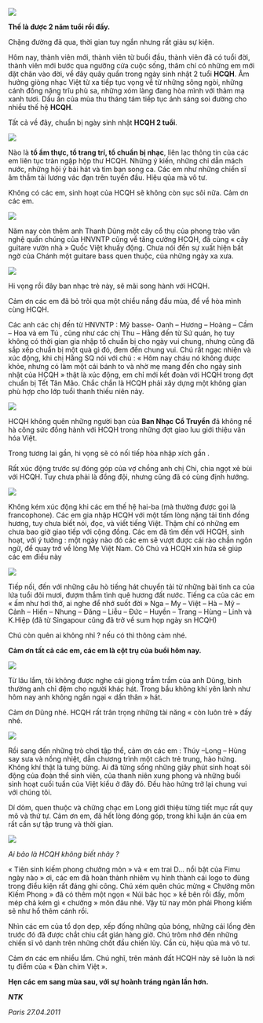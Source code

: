 <!--
title: Sinh nhật Hợp Ca Quê Hương hai tuổi
author: Trần Mạnh Hà
status: completed
-->

![](10.jpg) 

**Thế là được 2 năm tuổi rồi đấy.**

Chặng đường đã qua, thời gian tuy ngắn nhưng rất giàu sự kiện.

Hôm nay, thành viên mới, thành viên từ buổi đầu, thành viên đã có tuổi đời, thành viên mới bước qua ngưỡng cửa cuộc sống, thâm chí có những em mới đặt chân vào đời, về đây quây quần trong ngày sinh nhật 2 tuổi **HCQH**. Âm hưởng giòng nhạc Việt từ xa tiếp tục vọng về từ những sông ngòi, những cánh đồng nặng trĩu phù sa, những xóm làng đang hòa mình với thảm mạ xanh tươi. Dấu ấn của mùa thu tháng tám tiếp tục ánh sáng soi đường cho nhiều thế hệ **HCQH**.

Tất cả về đây, chuẩn bị ngày sinh nhật **HCQH 2 tuổi**.

![](01.jpg) 

Nào là **tổ ẩm thực, tổ trang trí, tổ chuẩn bị nhạc**, liên lạc thông tin của các em liên tục tràn ngập hộp thư HCQH. Những ý kiến, những chỉ dẫn mách nước, những hội ý bài hát và tìm bạn song ca. Các em như những chiến sĩ âm thầm tải lương vác đạn trên tuyến đầu. Hiệu qủa mà vô tư.

Không có các em, sinh hoạt của HCQH sẽ không còn sục sôi nữa. Cảm ơn các em.

![](02.jpg)

Năm nay còn thêm anh Thanh Dũng một cây cổ thụ của phong trào văn nghệ quần chúng của HNVNTP cũng về tăng cường HCQH, đã cùng « cây guitare vườn nhà » Quốc Việt khuấy động. Chưa nói đến sự xuất hiện bất ngờ của Chánh một guitare bass quen thuộc, của những ngày xa xưa.

![](03.jpg)

Hi vọng rồi đây ban nhạc trẻ này, sẽ mãi song hành với HCQH.

Cảm ơn các em đã bỏ trôi qua một chiều nắng đầu mùa, để về hòa mình cùng HCQH.

Các anh các chị đến từ HNVNTP : Mỹ basse- Oanh – Hương – Hoàng – Cầm – Hoa và  em Tú , cũng như các chị Thu – Hằng đến từ Sứ quán, họ tuy không có thời gian gia nhập tổ chuẩn bị cho ngày vui chung, nhưng cũng đã sắp xếp chuẩn bị một quà gì đó, đem đến chung vui. Chú rất ngạc nhiện và xúc động, khi chị Hằng SQ nói với chú : « Hôm nay cháu nó không được khỏe, nhưng có làm một cái bánh to và nhờ mẹ mang đến cho ngày sinh nhật của HCQH » thật là xúc động, em chỉ mới kết đoàn với HCQH trong đợt chuẩn bị Tết Tân Mão. Chắc chắn là HCQH phải xây dựng một không gian phù hợp cho lớp tuổi thanh thiếu niên này.

![](04.jpg)

HCQH không quên những người bạn của **Ban Nhạc Cổ Truyền** đã không nề hà công sức đồng hành với HCQH trong những đợt giao luu giới thiệu văn hóa Việt.

Trong tương lai gần, hi vọng sẽ có nối tiếp hòa nhập xích gần .

Rất xúc động trước sự đóng góp của vợ chồng anh chị Chi, chia ngọt xẻ bùi với HCQH. Tuy chưa phải là đồng đội, nhưng cũng đã có cùng định hướng.

![](05.jpg)

Không kém xúc động khi các em thế hệ hai-ba  (mà thường được gọi là francophone). Các em gia nhập HCQH với một tấm lòng nặng tải tình đồng hương, tuy chưa biết nói, đọc, và viết tiếng Việt. Thậm chí có những em chưa bao giờ giao tiếp với cộng đồng. Các em đã tìm đến với HCQH, sinh hoạt, với ý tưởng : một ngày nào đó các em sẽ vượt được cái rào chắn ngôn ngữ, để quay trở về lòng Mẹ Việt Nam. Cô Chú và HCQH xin hứa sẽ giúp các em điều này

![](06.jpg)

Tiếp nối, đến với những câu hò tiếng hát chuyển tải từ những bài tình ca của lứa tuổi đôi mươi, đượm thắm tình quê hương đất nước. Tiếng ca của các em « ấm như hơi thở, ai nghe để nhớ suốt đời » Nga – My – Việt – Hà – Mỹ – Cảnh – Hiển – Nhung – Đăng – Liễu – Đức – Huyền – Trang – Hùng – Linh và K.Hiệp (đã từ Singapour cũng đã trở về sum họp ngày sn HCQH)

Chú còn quên ai không nhỉ ? nếu có thì thông cảm nhé.

**Cảm ơn tất cả các em, các em là cột trụ của buổi hôm nay.**

![](07.jpg)

Từ lâu lắm, tôi không được nghe cái giọng trầm trầm của anh Dũng, bình thường anh chỉ đệm cho người khác hát. Trong bầu không khí yên lành như hôm nay anh không ngần ngại « dấn thân » hát.

Cảm ơn Dũng nhé. HCQH rất trân trọng những tài năng « còn luôn trẻ » đấy nhé.

![](08.jpg)

Rồi sang đến những trò chơi tập thể, cảm ơn các em : Thúy –Long – Hùng say sưa và nồng nhiệt, dẫn chương trình một cách trẻ trung, hào hứng. Không khí thật là tưng bừng. Ai đã từng sống những giây phút sinh hoạt sôi động của đoàn thể sinh viên, của thanh niên xung phong và những buổi sinh hoạt cuối tuần của Việt kiều ở đây đó. Đều hào hứng trở lại chung vui với chúng tôi.

Dí dỏm, quen thuộc và chững chạc em Long giới thiệu từng tiết mục rất quy mô và thứ tự. Cảm ơn em, đã hết lòng đóng góp, trong khi luận án của em rất cần sự tập trung và thời gian.

![](09.jpg)

*Ai bảo là HCQH không biết nhảy ?*

« Tiên sinh kiếm phong chưởng môn » và « em trai D… nổi bật của Fimu ngày nào » ơi, các em đã hoàn thành nhiêm vụ hình thành cái logo to đùng trong điều kiện rất đáng ghi công. Chú xém quên chúc mừng « Chưởng môn Kiếm Phong » đã có thêm một ngọn « Núi bác học » kề bên rồi đấy, mồm mép chả kém gì « chưởng » môn đâu nhé. Vậy từ nay môn phái Phong kiếm sẽ như hổ thêm cánh rồi.

Nhìn các em của tổ dọn dẹp, xếp đống những qủa bóng, những cái lồng đèn trước đó đã được chắt chiu cắt gián hàng giờ. Chú trôm nhớ đến những chiến sĩ vô danh trên những chốt đầu chiến lũy. Cần cù, hiệu qủa mà vô tư.

Cảm ơn các em nhiều lắm. Chú nghĩ, trên mảnh đất HCQH này sẽ luôn là nơi tụ điểm của « Đàn chim Việt ».

**Hẹn các em sang mùa sau, với sự hoành tráng ngàn lần hơn.**

***NTK***

*Paris 27.04.2011* 

















